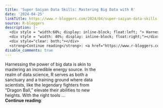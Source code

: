 ```yaml
---
title: 'Super Saiyan Data Skills: Mastering Big Data with R'
date: '2024-04-25'
linkTitle: https://www.r-bloggers.com/2024/04/super-saiyan-data-skills-mastering-big-data-with-r/
source: R-bloggers
description: |-
  <div style = "width:60%; display: inline-block; float:left; "> Harnessing the power of big data is akin to mastering an incredible energy source. In the realm of data science, R serves as both a sanctuary and a training ground where data scientists, like the legendary fighters from “Dragon Ball,” elevate their abilities to new heights. With the right tools ...</div>
  <div style = "width: 40%; display: inline-block; float:right;"></div>
  <div style="clear: both;"></div>
  <strong>Continue reading</strong>: <a href="https://www.r-bloggers.com/2024/04/super-saiyan-data-skills-mastering-big-data-with-r/ ...
disable_comments: true
---
```

<div style = "width:60%; display: inline-block; float:left; "> Harnessing the power of big data is akin to mastering an incredible energy source. In the realm of data science, R serves as both a sanctuary and a training ground where data scientists, like the legendary fighters from “Dragon Ball,” elevate their abilities to new heights. With the right tools ...</div>
<div style = "width: 40%; display: inline-block; float:right;"></div>
<div style="clear: both;"></div>
<strong>Continue reading</strong>: <a href="https://www.r-bloggers.com/2024/04/super-saiyan-data-skills-mastering-big-data-with-r/ ...